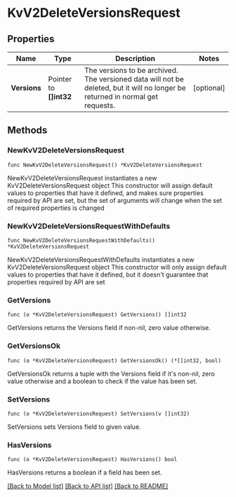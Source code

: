 # KvV2DeleteVersionsRequest


## Properties

Name | Type | Description | Notes
------------ | ------------- | ------------- | -------------
**Versions** | Pointer to **[]int32** | The versions to be archived. The versioned data will not be deleted, but it will no longer be returned in normal get requests. | [optional] 



## Methods


### NewKvV2DeleteVersionsRequest

`func NewKvV2DeleteVersionsRequest() *KvV2DeleteVersionsRequest`

NewKvV2DeleteVersionsRequest instantiates a new KvV2DeleteVersionsRequest object
This constructor will assign default values to properties that have it defined,
and makes sure properties required by API are set, but the set of arguments
will change when the set of required properties is changed

### NewKvV2DeleteVersionsRequestWithDefaults

`func NewKvV2DeleteVersionsRequestWithDefaults() *KvV2DeleteVersionsRequest`

NewKvV2DeleteVersionsRequestWithDefaults instantiates a new KvV2DeleteVersionsRequest object
This constructor will only assign default values to properties that have it defined,
but it doesn't guarantee that properties required by API are set


### GetVersions

`func (o *KvV2DeleteVersionsRequest) GetVersions() []int32`

GetVersions returns the Versions field if non-nil, zero value otherwise.

### GetVersionsOk

`func (o *KvV2DeleteVersionsRequest) GetVersionsOk() (*[]int32, bool)`

GetVersionsOk returns a tuple with the Versions field if it's non-nil, zero value otherwise
and a boolean to check if the value has been set.

### SetVersions

`func (o *KvV2DeleteVersionsRequest) SetVersions(v []int32)`

SetVersions sets Versions field to given value.


### HasVersions

`func (o *KvV2DeleteVersionsRequest) HasVersions() bool`

HasVersions returns a boolean if a field has been set.









[[Back to Model list]](../README.md#documentation-for-models) [[Back to API list]](../README.md#documentation-for-api-endpoints) [[Back to README]](../README.md)



